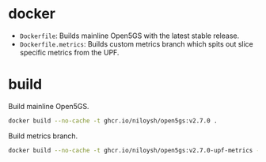 # docker

- `Dockerfile`: Builds mainline Open5GS with the latest stable release.
- `Dockerfile.metrics`: Builds custom metrics branch which spits out slice specific metrics from the UPF.

# build

Build mainline Open5GS.
```bash
docker build --no-cache -t ghcr.io/niloysh/open5gs:v2.7.0 .
```

Build metrics branch.
```bash
docker build --no-cache -t ghcr.io/niloysh/open5gs:v2.7.0-upf-metrics -f Dockerfile.metrics .
```